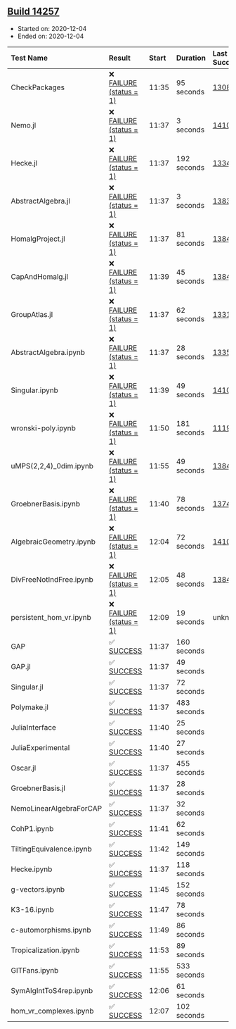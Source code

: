 ## [Build 14257](https://oscarci.mathematik.uni-kl.de/job/oscar/14257/)

* Started on: 2020-12-04
* Ended on: 2020-12-04

| Test Name    | Result | Start | Duration | Last Success | First Failure |
|:-------------|:-------|:------|:---------|:-------------|:--------------|
| CheckPackages | ❌ [FAILURE (status = 1)](https://oscarci.mathematik.uni-kl.de/job/oscar/14257/artifact/logs/build-14257/CheckPackages.log) | 11:35 | 95 seconds | [13085](https://oscarci.mathematik.uni-kl.de/job/oscar/13085/) | [13086](https://oscarci.mathematik.uni-kl.de/job/oscar/13086/) |
| Nemo.jl | ❌ [FAILURE (status = 1)](https://oscarci.mathematik.uni-kl.de/job/oscar/14257/artifact/logs/build-14257/Nemo.jl.log) | 11:37 | 3 seconds | [14101](https://oscarci.mathematik.uni-kl.de/job/oscar/14101/) | [14102](https://oscarci.mathematik.uni-kl.de/job/oscar/14102/) |
| Hecke.jl | ❌ [FAILURE (status = 1)](https://oscarci.mathematik.uni-kl.de/job/oscar/14257/artifact/logs/build-14257/Hecke.jl.log) | 11:37 | 192 seconds | [13341](https://oscarci.mathematik.uni-kl.de/job/oscar/13341/) | [13342](https://oscarci.mathematik.uni-kl.de/job/oscar/13342/) |
| AbstractAlgebra.jl | ❌ [FAILURE (status = 1)](https://oscarci.mathematik.uni-kl.de/job/oscar/14257/artifact/logs/build-14257/AbstractAlgebra.jl.log) | 11:37 | 3 seconds | [13837](https://oscarci.mathematik.uni-kl.de/job/oscar/13837/) | [13838](https://oscarci.mathematik.uni-kl.de/job/oscar/13838/) |
| HomalgProject.jl | ❌ [FAILURE (status = 1)](https://oscarci.mathematik.uni-kl.de/job/oscar/14257/artifact/logs/build-14257/HomalgProject.jl.log) | 11:37 | 81 seconds | [13845](https://oscarci.mathematik.uni-kl.de/job/oscar/13845/) | [13846](https://oscarci.mathematik.uni-kl.de/job/oscar/13846/) |
| CapAndHomalg.jl | ❌ [FAILURE (status = 1)](https://oscarci.mathematik.uni-kl.de/job/oscar/14257/artifact/logs/build-14257/CapAndHomalg.jl.log) | 11:39 | 45 seconds | [13845](https://oscarci.mathematik.uni-kl.de/job/oscar/13845/) | [13846](https://oscarci.mathematik.uni-kl.de/job/oscar/13846/) |
| GroupAtlas.jl | ❌ [FAILURE (status = 1)](https://oscarci.mathematik.uni-kl.de/job/oscar/14257/artifact/logs/build-14257/GroupAtlas.jl.log) | 11:37 | 62 seconds | [13311](https://oscarci.mathematik.uni-kl.de/job/oscar/13311/) | [13312](https://oscarci.mathematik.uni-kl.de/job/oscar/13312/) |
| AbstractAlgebra.ipynb | ❌ [FAILURE (status = 1)](https://oscarci.mathematik.uni-kl.de/job/oscar/14257/artifact/logs/build-14257/AbstractAlgebra.ipynb.log) | 11:37 | 28 seconds | [13355](https://oscarci.mathematik.uni-kl.de/job/oscar/13355/) | [13356](https://oscarci.mathematik.uni-kl.de/job/oscar/13356/) |
| Singular.ipynb | ❌ [FAILURE (status = 1)](https://oscarci.mathematik.uni-kl.de/job/oscar/14257/artifact/logs/build-14257/Singular.ipynb.log) | 11:39 | 49 seconds | [14101](https://oscarci.mathematik.uni-kl.de/job/oscar/14101/) | [14102](https://oscarci.mathematik.uni-kl.de/job/oscar/14102/) |
| wronski-poly.ipynb | ❌ [FAILURE (status = 1)](https://oscarci.mathematik.uni-kl.de/job/oscar/14257/artifact/logs/build-14257/wronski-poly.ipynb.log) | 11:50 | 181 seconds | [11192](https://oscarci.mathematik.uni-kl.de/job/oscar/11192/) | [11193](https://oscarci.mathematik.uni-kl.de/job/oscar/11193/) |
| uMPS(2,2,4)_0dim.ipynb | ❌ [FAILURE (status = 1)](https://oscarci.mathematik.uni-kl.de/job/oscar/14257/artifact/logs/build-14257/uMPS-2-2-4-_0dim.ipynb.log) | 11:55 | 49 seconds | [13841](https://oscarci.mathematik.uni-kl.de/job/oscar/13841/) | [13842](https://oscarci.mathematik.uni-kl.de/job/oscar/13842/) |
| GroebnerBasis.ipynb | ❌ [FAILURE (status = 1)](https://oscarci.mathematik.uni-kl.de/job/oscar/14257/artifact/logs/build-14257/GroebnerBasis.ipynb.log) | 11:40 | 78 seconds | [13748](https://oscarci.mathematik.uni-kl.de/job/oscar/13748/) | [13749](https://oscarci.mathematik.uni-kl.de/job/oscar/13749/) |
| AlgebraicGeometry.ipynb | ❌ [FAILURE (status = 1)](https://oscarci.mathematik.uni-kl.de/job/oscar/14257/artifact/logs/build-14257/AlgebraicGeometry.ipynb.log) | 12:04 | 72 seconds | [14101](https://oscarci.mathematik.uni-kl.de/job/oscar/14101/) | [14102](https://oscarci.mathematik.uni-kl.de/job/oscar/14102/) |
| DivFreeNotIndFree.ipynb | ❌ [FAILURE (status = 1)](https://oscarci.mathematik.uni-kl.de/job/oscar/14257/artifact/logs/build-14257/DivFreeNotIndFree.ipynb.log) | 12:05 | 48 seconds | [13845](https://oscarci.mathematik.uni-kl.de/job/oscar/13845/) | [13846](https://oscarci.mathematik.uni-kl.de/job/oscar/13846/) |
| persistent_hom_vr.ipynb | ❌ [FAILURE (status = 1)](https://oscarci.mathematik.uni-kl.de/job/oscar/14257/artifact/logs/build-14257/persistent_hom_vr.ipynb.log) | 12:09 | 19 seconds | unknown | unknown |
| GAP | ✅ [SUCCESS](https://oscarci.mathematik.uni-kl.de/job/oscar/14257/artifact/logs/build-14257/GAP.log) | 11:37 | 160 seconds |  |  |
| GAP.jl | ✅ [SUCCESS](https://oscarci.mathematik.uni-kl.de/job/oscar/14257/artifact/logs/build-14257/GAP.jl.log) | 11:37 | 49 seconds |  |  |
| Singular.jl | ✅ [SUCCESS](https://oscarci.mathematik.uni-kl.de/job/oscar/14257/artifact/logs/build-14257/Singular.jl.log) | 11:37 | 72 seconds |  |  |
| Polymake.jl | ✅ [SUCCESS](https://oscarci.mathematik.uni-kl.de/job/oscar/14257/artifact/logs/build-14257/Polymake.jl.log) | 11:37 | 483 seconds |  |  |
| JuliaInterface | ✅ [SUCCESS](https://oscarci.mathematik.uni-kl.de/job/oscar/14257/artifact/logs/build-14257/JuliaInterface.log) | 11:40 | 25 seconds |  |  |
| JuliaExperimental | ✅ [SUCCESS](https://oscarci.mathematik.uni-kl.de/job/oscar/14257/artifact/logs/build-14257/JuliaExperimental.log) | 11:40 | 27 seconds |  |  |
| Oscar.jl | ✅ [SUCCESS](https://oscarci.mathematik.uni-kl.de/job/oscar/14257/artifact/logs/build-14257/Oscar.jl.log) | 11:37 | 455 seconds |  |  |
| GroebnerBasis.jl | ✅ [SUCCESS](https://oscarci.mathematik.uni-kl.de/job/oscar/14257/artifact/logs/build-14257/GroebnerBasis.jl.log) | 11:37 | 28 seconds |  |  |
| NemoLinearAlgebraForCAP | ✅ [SUCCESS](https://oscarci.mathematik.uni-kl.de/job/oscar/14257/artifact/logs/build-14257/NemoLinearAlgebraForCAP.log) | 11:37 | 32 seconds |  |  |
| CohP1.ipynb | ✅ [SUCCESS](https://oscarci.mathematik.uni-kl.de/job/oscar/14257/artifact/logs/build-14257/CohP1.ipynb.log) | 11:41 | 62 seconds |  |  |
| TiltingEquivalence.ipynb | ✅ [SUCCESS](https://oscarci.mathematik.uni-kl.de/job/oscar/14257/artifact/logs/build-14257/TiltingEquivalence.ipynb.log) | 11:42 | 149 seconds |  |  |
| Hecke.ipynb | ✅ [SUCCESS](https://oscarci.mathematik.uni-kl.de/job/oscar/14257/artifact/logs/build-14257/Hecke.ipynb.log) | 11:37 | 118 seconds |  |  |
| g-vectors.ipynb | ✅ [SUCCESS](https://oscarci.mathematik.uni-kl.de/job/oscar/14257/artifact/logs/build-14257/g-vectors.ipynb.log) | 11:45 | 152 seconds |  |  |
| K3-16.ipynb | ✅ [SUCCESS](https://oscarci.mathematik.uni-kl.de/job/oscar/14257/artifact/logs/build-14257/K3-16.ipynb.log) | 11:47 | 78 seconds |  |  |
| c-automorphisms.ipynb | ✅ [SUCCESS](https://oscarci.mathematik.uni-kl.de/job/oscar/14257/artifact/logs/build-14257/c-automorphisms.ipynb.log) | 11:49 | 86 seconds |  |  |
| Tropicalization.ipynb | ✅ [SUCCESS](https://oscarci.mathematik.uni-kl.de/job/oscar/14257/artifact/logs/build-14257/Tropicalization.ipynb.log) | 11:53 | 89 seconds |  |  |
| GITFans.ipynb | ✅ [SUCCESS](https://oscarci.mathematik.uni-kl.de/job/oscar/14257/artifact/logs/build-14257/GITFans.ipynb.log) | 11:55 | 533 seconds |  |  |
| SymAlgIntToS4rep.ipynb | ✅ [SUCCESS](https://oscarci.mathematik.uni-kl.de/job/oscar/14257/artifact/logs/build-14257/SymAlgIntToS4rep.ipynb.log) | 12:06 | 61 seconds |  |  |
| hom_vr_complexes.ipynb | ✅ [SUCCESS](https://oscarci.mathematik.uni-kl.de/job/oscar/14257/artifact/logs/build-14257/hom_vr_complexes.ipynb.log) | 12:07 | 102 seconds |  |  |
